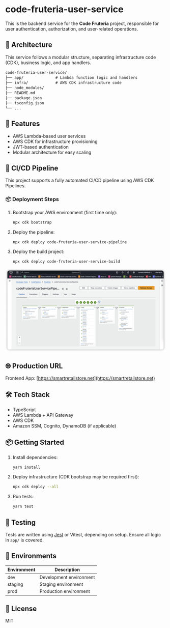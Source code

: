 # code-fruteria-user-service

This is the backend service for the **Code Fruteria** project, responsible for user authentication, authorization, and user-related operations.

## 📐 Architecture

This service follows a modular structure, separating infrastructure code (CDK), business logic, and app handlers.

```
code-fruteria-user-service/
├── app/              # Lambda function logic and handlers
├── infra/            # AWS CDK infrastructure code
├── node_modules/
├── README.md
├── package.json
├── tsconfig.json
└── ...
```

## 🚀 Features

- AWS Lambda-based user services
- AWS CDK for infrastructure provisioning
- JWT-based authentication
- Modular architecture for easy scaling

## 🔄 CI/CD Pipeline

This project supports a fully automated CI/CD pipeline using AWS CDK Pipelines.

### 📦 Deployment Steps

1. Bootstrap your AWS environment (first time only):

   ```bash
   npx cdk bootstrap
   ```

2. Deploy the pipeline:

   ```bash
   npx cdk deploy code-fruteria-user-service-pipeline
   ```

3. Deploy the build project:

   ```bash
   npx cdk deploy code-fruteria-user-service-build
   ```

![code-fruteria-user-service-pipeline ](pipeline.png)
## 🌐 Production URL

Frontend App: [https://smartretailstore.net](https://smartretailstore.net)

## 🛠️ Tech Stack

- TypeScript
- AWS Lambda + API Gateway
- AWS CDK
- Amazon SSM, Cognito, DynamoDB (if applicable)

## 📦 Getting Started

1. Install dependencies:

   ```bash
   yarn install
   ```

2. Deploy infrastructure (CDK bootstrap may be required first):

   ```bash
   npx cdk deploy --all
   ```

3. Run tests:

   ```bash
   yarn test
   ```

## 🧪 Testing

Tests are written using [Jest](https://jestjs.io/) or Vitest, depending on setup. Ensure all logic in `app/` is covered.

## 📁 Environments

| Environment | Description      |
|-------------|------------------|
| dev         | Development environment|
| staging     | Staging environment|
| prod        | Production environment |

## 📄 License

MIT
